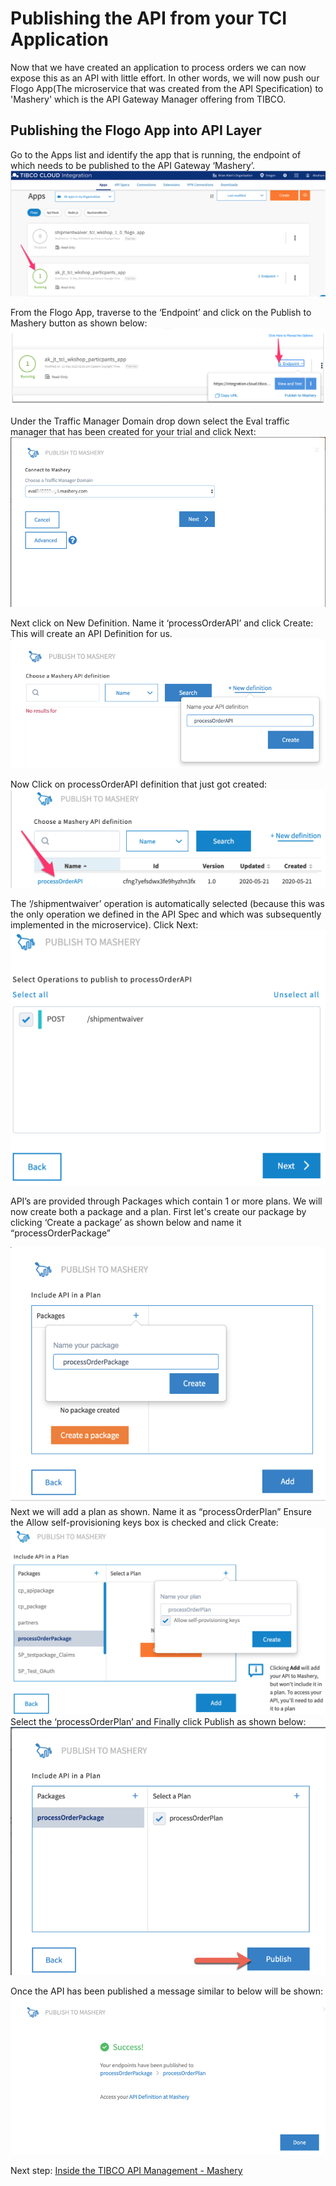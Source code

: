 # Publishing the API from your TCI Application
Now that we have created an application to process orders we can now expose this as an API with little effort. In other words, we will now push our Flogo App(The microservice that was created from the API Specification) to 'Mashery' which is the API Gateway Manager offering from TIBCO.

## Publishing the Flogo App into API Layer
Go to the Apps list and identify the app that is running, the endpoint of which needs to be published to the API Gateway ‘Mashery’.
![APIGATE](/images/apigate/1.png)

From the Flogo App, traverse to the ‘Endpoint’ and click on the Publish to Mashery button as shown below:
![APIGATE](/images/apigate/2.png)

Under the Traffic Manager Domain drop down select the Eval traffic manager that has been created for your trial and click Next:
![APIGATE](/images/apigate/3.png)

Next click on New Definition.
Name it ‘processOrderAPI’ and click Create:
This will create an API Definition for us.
![APIGATE](/images/apigate/4.png)

Now Click on processOrderAPI definition that just got created:
![APIGATE](/images/apigate/5.png)

The ‘/shipmentwaiver’ operation is automatically selected (because this was the only operation we defined in the API Spec and which was subsequently implemented in the microservice).
Click Next:
![APIGATE](/images/apigate/6.png)

API’s are provided through Packages which contain 1 or more plans.
We will now create both a package and a plan.
First let's create our package by clicking  ‘Create a package’ as shown below and name it “processOrderPackage”

![APIGATE](/images/apigate/7.png)
Next we will add a plan as shown. Name it as “processOrderPlan”
Ensure the Allow self-provisioning keys box is checked and click Create:
![APIGATE](/images/apigate/8.png)
Select the ‘processOrderPlan’ and  Finally click Publish as shown below:
![APIGATE](/images/apigate/9.png)

Once the API has been published a message similar to below will be shown:
![APIGATE](/images/apigate/10.png)

Next step: [Inside the TIBCO API Management - Mashery](7.masherydeepdive.md)

